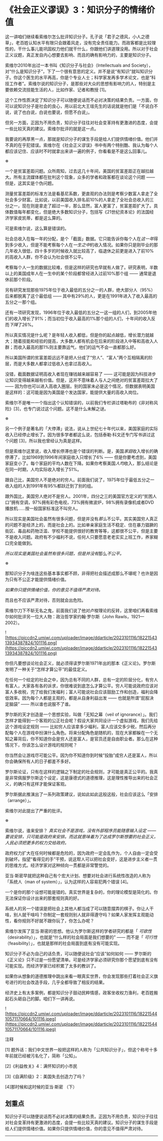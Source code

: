 # 《社会正义谬误》3：知识分子的情绪价值

这一讲咱们继续看索维尔怎么批评知识分子。孔子说「君子之德风，小人之德草」，老百姓认知水平有限只会跟着风走，没有完全责任能力。而政客都是比较理性的，干什么事儿能巩固权力他们就干什么，你跟他们讲道理没用。所以对于社会正义议题，真正发自内心想要去影响、而且的确有影响力的，主要是知识分子。

索维尔2010年出过一本书叫《知识分子与社会》（Intellectuals and Society），对“什么是知识分子”，下了一个很有意思的定义。并不是说“有知识”就叫知识分子。你这个医生的水平再高，你是个专业人士；科学家发再多学术论文，也是“科技工作者”。索维尔说的知识分子，是那些对大众的思想有影响力的人，特别是主要依赖交流技能生活的人，比如作家、记者和教授 [1]。

这个工作性质决定了知识分子可以随便说话而不必对决策的结果负责。一方面，你可以说知识分子是社会的良心，用以前北大王瑶先生的话说就是他们是「不说白不说，说了也白说，白说也要说，但愿不白说」。

但另一方面，正因为不用负责，知识分子往往对社会变革持有更激进的态度，会提一些比较天真的建议。索维尔批评的就是这一点。

我要说的再厚黑一点，那就是知识分子的谋生手段是给人们提供情绪价值。他们并不真的在乎犯错误。索维尔在《社会正义谬误》书中有两个特别酷、我认为每个人都应该记住、应该时不时就拿出来讲一遍的例子，你看看是不是这么回事儿。

✵

一个是贫富差距问题。众所周知，过去这几十年间，美国的贫富差距正在越拉越大。所有主流媒体都在批判这个现象，众多的学者和政客都在谈论这个问题 —— 但是，这其实是个伪问题。

测量贫富差距的标准方法是看基尼系数，更直观的办法则是考察少数富人拿走了全社会多少财富。比如说，以前美国收入排名前10%的人拿走了全社会总收入的三分之一，现在则是拿走了超过一半，那么显然，富人更富了，贫富差距扩大了。具体数值每年都变化，但是绝大多数知识分子，包括写《21世纪资本论》的法国经济学家皮凯蒂，都是这么算的。

可是索维尔说，这么算是错误的。

社会总收入在每一年的分配，是个「截面」数据。它只能告诉你每个人在*这一年*得到多少收入，但是不能考察每个人在*一生之中*的收入情况。如果你只是刚毕业的那几年收入很低，四十多岁的时候收入就比较高了，临退休之前更是进入了前10%的高收入人群，你不会认为社会很不公平。

考察每个人一生的数据比较难，但是这样的研究也早就有人做了。研究表明，半数以上的美国成年人在一生中的某个阶段都曾经进入过前10%那个组 —— 通常是退休前那个阶段。

另有研究发现那些1975年位于收入最低的五分之一的人群，绝大部分人（95%）后来都脱离了这个最低组 —— 其中有29%的人，更是在1991年进入了收入最高的五分之一那个组。

还有一项研究发现，1996年位于收入最低的五分之一这一组的人们，到2005年他们的收入增长了91%；而当初位于收入最高的1%那个组的人们，十年间的收入反而*下降*了26%。

所以真实情况是什么呢？是年轻人收入都低，但是你的起点越低，增长潜力就越大；随着技能和经验的提高，大多数人都有机会在后来的阶段进入中等和高收入人群；而收入最高的那1%则主要靠运气，他们的运气不会一直都那么好。

所以美国所谓的贫富差距远远不是把人分成了“穷人”、“富人”两个互相隔离的阶层，而是大多数人都拿过低收入也拿过高收入。

没错，截面数据证明高收入者现在赚钱越来越容易了 —— 这可能是因为科技进步让知识变得越来越有价值。但是，这并不意味着人与人之间绝对的贫富差距拉大了 —— 因为你也可以进入高收入圈层。别的国家未必是这个情况，但数据表明美国是这样的：这可能是因为美国是个发达国家，能提供大量的高收入岗位。

索维尔不是唯一一个指出这个认知错误的，以前我们专栏讲过塔勒布的《非对称风险》[3]，也专门说过这个问题。这不是什么未解之谜。

✵

另一个例子是著名的「大停滞」说法，说从上世纪七十年代以来，美国家庭的实际收入已经停止增长了。因为很多学者都这么说，包括泰勒·科文还专门写书讲过这个问题 [3]，所以我也曾经认为真是这样。

但是索维尔这里说，收入增长停滞也是个错误的判断。是，美国*家庭*收入增长的确停滞了，比如1969到1996年间家庭收入只增长了6% —— 但是你要考虑到，美国家庭变小了。每个家庭的平均人数在下降。如果你考察美国*人均*收入，那么结论是在同一时期，人均实际收入增长了51%。

跟自己比，美国穷人不是绝对的穷人。前面我们说了，1975年位于最低五分之一收入组的人到1991年有95%都跃迁到了别的组。

跟外国比，美国穷人绝对不是穷人。2001年，四分之三的美国官方定义的“贫困人口”拥有空调，97%拥有彩色电视，73%拥有微波炉，98%拥有录像机或者DVD播放机……按一般国家标准这不叫穷人。

所以现实是美国社会虽然有很多问题，但是并没有*那么*不公平。其实美国穷人真正的问题不是经济上的，而是社会上的。比如单亲家庭生活不稳定、住在暴力猖獗的街区、毒品和药物泛滥、学校不能提供很好的教育等等，这都很不公平，但是主要不是收入问题。政府有不少福利不说，任何人只要愿意老老实实上班工作，养家糊口完全能做到。

 *所以现实是美国社会虽然有很多问题，但是并没有*那么*不公平。*

✵

那知识分子为啥连这些基本事实都不顾，非得把社会描述成那么不堪呢？也许是因为只有不公正才能提供情绪价值。

 *如果你只提供情绪价值，你的意见不值得严肃对待。*

而且也不应该严肃对待，否则就会出危险。

索维尔刀下不斩无名之鬼，前面我们说了他对卢梭理论的反转，这里咱们再看索维尔如何批评另一位大人物：政治哲学家约翰·罗尔斯（John Rawls，1921—2002）。

![https://piccdn2.umiwi.com/uploader/image/ddarticle/2023101116/1822154313934387824/101116.png](https://piccdn2.umiwi.com/uploader/image/ddarticle/2023101116/1822154313934387824/101116.png)

你但凡要想谈论社会正义，就必须得读罗尔斯1971年出的那本《正义论》。罗尔斯发明了一种关于“怎样才算公平”的最佳定义。

在任何一个给定的社会之中，因为总有不同的人群，总有一定的阶层分化，有穷人有富人，大家各有各的诉求，你很难说到底怎么才算公平。穷人可能说政府应该对富人多收税，完了给我们发福利；富人可能说社会应该鼓励工作和创造，福利会降低效率。因为每个人都是主观的，都是从自身利益出发 —— 也就是所谓“屁股决定脑袋” —— 所以谁也说服不了谁。

罗尔斯的天才创造是一个思想实验，叫做「无知之幕（veil of ignorance）」。我们怎样才能得到一个客观的公正社会呢？假设大家共同设计一个虚拟游戏，我们先给这个游戏设定规则 —— 比如穷人应该拿多少福利，富人应该交多少税，然后再分配每个人在游戏中扮演什么角色。将来分配角色是随机的，现在大家都躲在一个无知之幕背后，你不知道你会是穷人还是富人，是官员还是自由职业者。那么在这种情况下，你该怎么设计游戏的规则呢？

你当然会让游戏尽可能公平。因为你不知道你到时候“投胎”成穷人还是富人，所以你会确保所有人的日子都差不多好。

罗尔斯论证，只有在这样的逻辑之下制定的社会规则，才可能是真正公平的。我真是非常佩服罗尔斯这个设定，这是康德式的道德推理，这是理性推导出来的社会正义，的确只有这样才能保证客观。

罗尔斯据此推演出了一系列政策建议，说如此如此这般这般，社会应该这么「安排（arrange）」。

索维尔对此提出了严重的批评。

✵

索维尔说，谁来安排？ *真实社会不是游戏，没有外部程序员能随意输入设定 —— 要说安排，只可能是政府来安排。而这就意味着为了达成罗尔斯想要的社会正义，人民必须把更多的权力交给政府。*

政府权力扩大在任何时候都是危险的，因为政府一定会乱作为，个人自由一定会受到破坏。指望“看得见的手”干预，说这帮人可以把社会变好，这是进步主义者一贯的思维方式。经济学家对这种倾向一贯都是非常警觉的。

亚当·斯密早就把这种自己有个宏大计划、想要对社会进行系统性改造的人称为「系统人（man of system）」，认为这样的人容易犯两个错误 [4]。

一个是你的那个设想可能是错的。真实世界是复杂的，你的理论模型是简化的。你无法保证你设计出来的那套规则真的好。

系统人的另一个错误是把社会上其他人都当成了可以随意摆弄的棋子。你让人干啥，别人就干啥吗？你制定一套规则别人就非得遵守吗？如果人家发挥主观能动性，看你规则不好就不跟你玩了，你怎么办呢？

索维尔发挥了亚当·斯密的思想。他认为罗尔斯这样的学者研究的都是「 *可欲性* （desirability）」，也就是“什么样的社会局面是我们想要的” —— 而不是「 *可行性* （feasibility）」，也就是那样的社会局面到底有没有可能实现。

知识分子不必为自己的话负责，可以随便说社会“应该”如何如何 —— 罗尔斯的《正义论》只不过是一份愿望清单。可是经济学家必须研究你那个愿望到底有没有可能实现。而经济学家已经积累了太多的教训了。

如果你从想象的道德推理中跳出来看一眼真实世界，你会发现那些打着社会正义旗号进行的社会改造手段，几乎全都导致了相反的结果。

经济史上有太多案例，都是知识分子鼓动民粹情感，政客坐收权力渔利，老百姓搬起石头砸自己的脚。咱们下一讲再说。

![https://piccdn2.umiwi.com/uploader/image/ddarticle/2023101116/1822154410571170664/101116.jpeg](https://piccdn2.umiwi.com/uploader/image/ddarticle/2023101116/1822154410571170664/101116.jpeg)

注释

[1] 题外话：我们中文世界一般把这样的人称为「公共知识分子」，但这个称号十多年前就已经被污名化了，简称「公知」。

[2]《利益攸关》4：满怀知识的小市民

[3]《自满阶级》2：美国失去创造力了吗？

[4]那时候和这时候的亚当·斯密 （下）

## 划重点

知识分子可以随便说话而不必对决策的结果负责。正因为不用负责，知识分子往往对社会变革持有更激进的态度，会提一些比较天真的建议。知识分子的谋生手段是给人们提供情绪价值。如果你只提供情绪价值，你的意见不值得严肃对待。

---
